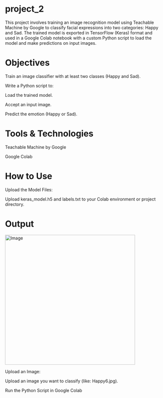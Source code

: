 # project_2
This project involves training an image recognition model using Teachable Machine by Google to classify facial expressions into two categories: Happy and Sad. The trained model is exported in TensorFlow (Keras) format and used in a Google Colab notebook with a custom Python script to load the model and make predictions on input images.
#  Objectives
Train an image classifier with at least two classes (Happy and Sad).

Write a Python script to:

Load the trained model.

Accept an input image.

Predict the emotion (Happy or Sad).

# Tools & Technologies
Teachable Machine by Google

Google Colab

# How to Use
Upload the Model Files:

Upload keras_model.h5 and labels.txt to your Colab environment or project directory.







# Output

<img width="427" alt="Image" src="https://github.com/user-attachments/assets/8a734f3b-4537-4070-87d9-9f6d46e7426b" />

Upload an Image:

Upload an image you want to classify (like: Happy6.jpg).

Run the Python Script in Google Colab


